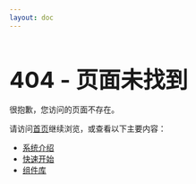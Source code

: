 ```yaml
---
layout: doc
---
```


# 404 - 页面未找到

很抱歉，您访问的页面不存在。

请访问[首页](/cloud-pharmacy-docs/index.html)继续浏览，或查看以下主要内容：

- [系统介绍](/cloud-pharmacy-docs/guide/index.html)
- [快速开始](/cloud-pharmacy-docs/guide/getting-started.html)
- [组件库](/cloud-pharmacy-docs/components/index.html)

<script>
// 自动检测错误链接格式并尝试重定向
export default {
  mounted() {
    const currentPath = window.location.pathname;
    // 检查是否缺少基础路径前缀
    if (!currentPath.includes('/cloud-pharmacy-docs') && 
        currentPath !== '/' && 
        !currentPath.endsWith('.html')) {
      const possibleRedirect = '/cloud-pharmacy-docs' + currentPath + '.html';
      console.log('尝试重定向到:', possibleRedirect);
      setTimeout(() => {
        window.location.href = possibleRedirect;
      }, 2000);
    }
  }
}
</script>

<style>
h1 {
  font-size: 2.5rem;
  margin-bottom: 1rem;
}
</style> 